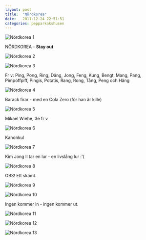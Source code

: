 ```yaml
---
layout: post
title:  "Nördkorea"
date:   2011-12-24 22:51:51
categories: pepparkakshusen
---
```



![Nördkorea 1](/img/pepparkakshusen/2011/nk1.jpg)

NÖRDKOREA - **Stay out**

![Nördkorea 2](/img/pepparkakshusen/2011/nk2.jpg)

![Nördkorea 3](/img/pepparkakshusen/2011/nk3.jpg)

Fr v: Ping, Pong, Ring, Däng, Jong, Feng, Kung, Bengt, Mang, Pang, Pimpoffpiff, Pingis, Potatis, Rang, Rong, Tång, Peng och Häng

![Nördkorea 4](/img/pepparkakshusen/2011/nk4.jpg)

Barack firar - med en Cola Zero (för han är kille)

![Nördkorea 5](/img/pepparkakshusen/2011/nk5.jpg)

Mikael Wiehe, 3e fr v

![Nördkorea 6](/img/pepparkakshusen/2011/nk6.jpg)

Kanonkul

![Nördkorea 7](/img/pepparkakshusen/2011/nk7.jpg)

Kim Jong Il tar en lur - en livslång lur :'(

![Nördkorea 8](/img/pepparkakshusen/2011/nk8.jpg)

OBS! Ett skämt.

![Nördkorea 9](/img/pepparkakshusen/2011/nk9.jpg)

![Nördkorea 10](/img/pepparkakshusen/2011/nk10.jpg)

Ingen kommer in - ingen kommer ut.

![Nördkorea 11](/img/pepparkakshusen/2011/nk11.jpg)

![Nördkorea 12](/img/pepparkakshusen/2011/nk12.jpg)

![Nördkorea 13](/img/pepparkakshusen/2011/nk13.jpg)
